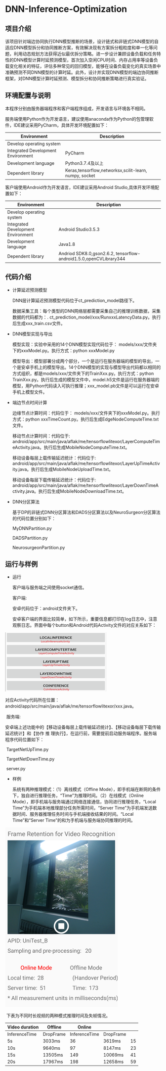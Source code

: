 # DNN-Inference-Optimization

## 项目介绍

该项目针对端边协同执行DNN模型推断的场景，设计链式和非链式DNN模型的自适应DNN模型拆分和协同推断方案，有效解决现有方案拆分粗粒度和单一化等问题，利用动态规划方法获得近似最优拆分策略。进一步设计兼顾设备负载和任务特性的DNN模型计算时延预测模型，首次加入空闲CPU时间、内存占用率等设备负载变化相关的特征，评估多种常见的回归模型，能够在设备负载变化的真实场景中准确预测不同DNN模型的计算时延。此外，设计并实现DNN模型的端边协同推断框架，对DNN模型计算时延预测、模型拆分和协同推断策略进行真实验证。



## 环境配置与说明

本程序分别由服务器端程序和客户端程序组成，开发语言与环境各不相同。

服务端使用Python作为开发语言，建议使用anaconda作为Python的包管理软件，IDE建议采用PyCharm，具体开发环境配置如下：

| **Environment**                     | **Description**                                           |
| ----------------------------------- | --------------------------------------------------------- |
| Develop operating  system           |                                                           |
| Integrated  Development Environment | PyCharm                                                   |
| Development  language               | Python3.7.4及以上                                         |
| Dependent library                   | Keras,tensorflow,networksx,scilit-learn,    numpy, socket |

客户端使用Android作为开发语言，IDE建议采用Android Studio,具体开发环境配置如下：

| **Environment**                     | **Description**                                              |
| ----------------------------------- | ------------------------------------------------------------ |
| Develop operating  system           |                                                              |
| Integrated  Development Environment | Android  Studio3.5.3                                         |
| Development  language               | Java1.8                                                      |
| Dependent library                   | Andriod  SDK8.0,gson2.6.2,  tensorflow-android1.5.0,openCVLibrary344 |



## 代码介绍

- 计算延迟预测模型

  DNN层计算延迟预测模型代码位于ct_prediction_model路径下。

  数据采集工具：每个类型的DNN网络层都需要采集自己的推理训练数据，采集数据的代码都为：. ct_prediction_model/xxx/RunxxxLatencyData.py。执行后生成xxx_train.csv文件。

- DNN模型实现与导出

  模型实现：实验中采用的14个DNN模型实现代码位于： models/xxx/文件夹下的xxxModel.py。执行方式：python xxxModel.py

  模型导出：模型部署分成两个部分，一个是运行在服务器端的模型的导出，一个是安卓手机上的模型导出。14个DNN模型的实现与模型导出代码都以相同的方式组织，都是models/xxx/文件夹下的TrainXxx.py。执行方式：python TrainXxx.py。执行后生成的模型文件中，model.h5文件是运行在服务器端的模型，用Python代码读入可执行推理；xxx_model.pb文件是可以运行在安卓手机上模型文件。

- 端边节点时间计算

  边缘节点计算时间：代码位于： models/xxx/文件夹下的xxxModel.py。执行方式：python xxxTimeCount.py。执行后生成EdgeNodeComputeTime.txt文件。

  移动节点计算时间：代码位于:  android/app/src/main/java/aflak/me/tensorflowlitexor/LayerComputeTimeActivity.java。执行后生成MobileNodeComputeTime.txt。

  移动设备每层上载传输延迟统计：代码位于: android/app/src/main/java/aflak/me/tensorflowlitexor/LayerUpTimeActivity.java。执行后生成MobileNodeUploadTime.txt。

  移动设备每层下载传输延迟统计：代码位于: android/app/src/main/java/aflak/me/tensorflowlitexor/LayerDownTimeActivity.java。执行后生成MobileNodeDownloadTime.txt。

- DNN分区算法

  基于DP的非链式DNN分区算法和DADS分区算法以及NeuroSurgeon分区算法的代码位置分别如下：

  MyDNNPartition.py

  DADSPartition.py

  NeurosurgeonPartition.py



## 运行与样例

- 运行

  客户端与服务端之间使用socket通信。

  客户端:

  安卓代码位于：android文件夹下。

  安卓客户端的界面比较简单，如下所示，重要信息都打印在log日志中，注意观察日志。界面中每个button和Android代码Activity文件的对应关系如下：

![img](README.assets/clip_image002.png)

​	对应Activity代码所在位置：android/app/src/main/java/aflak/me/tensorflowlitexor/xxx.java。

​	服务端:

​	安卓端上述功能中的【移动设备每层上载传输延迟统计】、【移动设备每层下载传输延迟统计】和【协作	推	理执行】，在运行前，需要提前启动服务端程序。服务端程序代码位置如下：

​	TargetNetUpTime.py

​	TargetNetDownTime.py

​	server.py

- 样例

  系统有两种推理模式：（1）离线模式（Offine Mode），即手机端在断网的条件下，独自进行推理任务，“Time”为推理时间。（2）在线模式（Online Mode），即手机端与服务端通过网络连接通信，协同进行推理任务，“Local Time”为手机端本地推理部分任务所需时间，“Server Time”为手机端发送数据时间、服务器推理任务时间与手机端接收结果的时间。“Local Time”和“Server Time”的和为手机端与服务端协同推理的时间。

![img](README.assets/clip_image002-1602646375471.png)

​		下表为不同时长视频的两种模式推理时间及失帧情况。

| Video duration | Offline   | Online        |           |      |
| -------------- | --------- | ------------- | --------- | ---- |
| InferenceTime  | DropFrame | InferenceTime | DropFrame |      |
| 5s             | 3033ms    | 36            | 3619ms    | 15   |
| 10s            | 9640ms    | 97            | 8147ms    | 23   |
| 15s            | 13505ms   | 149           | 10069ms   | 41   |
| 20s            | 17967ms   | 198           | 12658ms   | 59   |

 